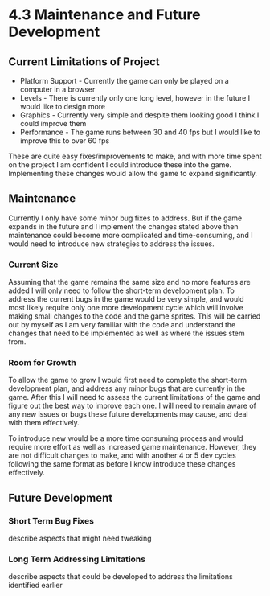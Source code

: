 # 4.3 Maintenance and Future Development

## Current Limitations of Project

* Platform Support - Currently the game can only be played on a computer in a browser
* Levels - There is currently only one long level, however in the future I would like to design more
* Graphics - Currently very simple and despite them looking good I think I could improve them
* Performance - The game runs between 30 and 40 fps but I would like to improve this to over 60 fps

These are quite easy fixes/improvements to make, and with more time spent on the project I am confident I could introduce these into the game. Implementing these changes would allow the game to expand significantly.

## Maintenance

Currently I only have some minor bug fixes to address. But if the game expands in the future and I implement the changes stated above then maintenance could become more complicated and time-consuming, and I would need to introduce new strategies to address the issues.

### Current Size

Assuming that the game remains the same size and no more features are added I will only need to follow the short-term development plan. To address the current bugs in the game would be very simple, and would most likely require only one more development cycle which will involve making small changes to the code and the game sprites. This will be carried out by myself as I am very familiar with the code and understand the changes that need to be implemented as well as where the issues stem from.&#x20;

### Room for Growth

To allow the game to grow I would first need to complete the short-term development plan, and address any minor bugs that are currently in the game. After this I will need to assess the current limitations of the game and figure out the best way to improve each one. I will need to remain aware of any new issues or bugs these future developments may cause, and deal with them effectively.&#x20;

To introduce new  would be a more time consuming process and would require more effort as well as increased game maintenance. However, they are not difficult changes to make, and with another 4 or 5 dev cycles following the same format as before I know introduce these changes effectively.&#x20;





## Future Development



### Short Term Bug Fixes

describe aspects that might need tweaking

### Long Term Addressing Limitations

describe aspects that could be developed to address the limitations identified earlier
